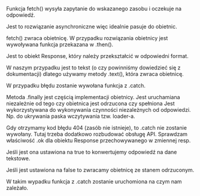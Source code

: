 Funkcja fetch() wysyła zapytanie do wskazanego zasobu i oczekuje na odpowiedź.

Jest to rozwiązanie asynchroniczne więc idealnie pasuje do obietnic.

fetch() zwraca obietnicę. W przypadku rozwiązania obietnicy jest wywoływana funkcja przekazana w .then().

Jest to obiekt Response, który należy przekształcić w odpowiedni format. 

W naszym przypadku jest to tekst (o czy powinniśmy dowiedzieć się z dokumentacji) dlatego używamy metody .text(), która zwraca obietnicę.

W przypadku błędu zostanie wywołana funkcja z .catch.

Metoda .finally jest częścią implementacji obietnicy. 
Jest uruchamiana niezależnie od tego czy obietnica jest odrzucona czy spełniona
Jest wykorzystywana do wykonywania czynności niezależnych od odpowiedzi. Np. do ukrywania paska wczytywania tzw. loader-a.


Gdy otrzymamy kod błędu 404 (zasób nie istnieje), to .catch nie zostanie wywołany.
Tutaj trzeba dodatkowo rozbudować obsługę API.
Sprawdzam właściwość .ok dla obiektu Response przechowywanego w zmiennej resp.

Jeśli jest ona ustawiona na true to konwertujemy odpowiedź na dane tekstowe. 

Jeśli jest ustawiona na false to zwracamy obietnicę ze stanem odrzuconym. 

W takim wypadku funkcja z .catch zostanie uruchomiona na czym nam zależało.